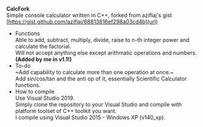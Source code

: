 __CalcFork__<br>
Simple console calculator written in C++, forked from aziflaj's gist<br> 
[https://gist.github.com/aziflaj/68813816ef298a03cd4b](url)<br>
- Functions <br>
Able to add, subtract, multiply, divide, raise to n-th integer power and calculate the factorial.<br>
Will not accept anything else except arithmatic operations and numbers. __(Added by me in v1.1!)__ <br> 
- To-do<br>
~Add capability to calculate more than one operation at once.~<br>
Add sin/cos/tan and the anti op of it, essentially Scientific Calculator functions.
- How to compile<br>
Use Visual Studio 2019.<br>
Simply clone the repository to your Visual Studio and compile with platform toolset of C++ toolkit you want.<br>
I compile using Visual Studio 2015 - Windows XP (v140_xp).<br>
